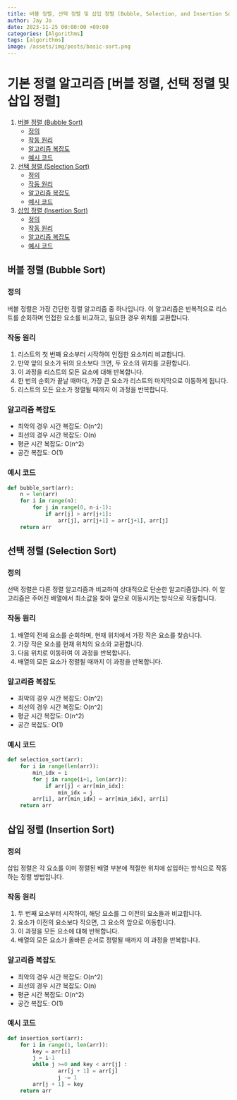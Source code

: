 ```yaml
---
title: 버블 정렬, 선택 정렬 및 삽입 정렬 (Bubble, Selection, and Insertion Sort)
author: Jay Jo
date: 2023-11-25 00:00:00 +09:00
categories: [Algorithms]
tags: [algorithms]
image: /assets/img/posts/basic-sort.png
---
```


# 기본 정렬 알고리즘 [버블 정렬, 선택 정렬 및 삽입 정렬]

1. [버블 정렬 (Bubble Sort)](#버블-정렬-bubble-sort)
   - [정의](#정의)
   - [작동 원리](#작동-원리)
   - [알고리즘 복잡도](#알고리즘-복잡도)
   - [예시 코드](#예시-코드)
2. [선택 정렬 (Selection Sort)](#선택-정렬-selection-sort)
   - [정의](#정의-1)
   - [작동 원리](#작동-원리-1)
   - [알고리즘 복잡도](#알고리즘-복잡도-1)
   - [예시 코드](#예시-코드-1)
3. [삽입 정렬 (Insertion Sort)](#삽입-정렬-insertion-sort)
   - [정의](#정의-2)
   - [작동 원리](#작동-원리-2)
   - [알고리즘 복잡도](#알고리즘-복잡도-2)
   - [예시 코드](#예시-코드-2)

<a name="버블-정렬-bubble-sort"></a>
## 버블 정렬 (Bubble Sort)

### 정의
버블 정렬은 가장 간단한 정렬 알고리즘 중 하나입니다. 이 알고리즘은 반복적으로 리스트를 순회하며 인접한 요소를 비교하고, 필요한 경우 위치를 교환합니다.

### 작동 원리
1. 리스트의 첫 번째 요소부터 시작하여 인접한 요소끼리 비교합니다.
2. 만약 앞의 요소가 뒤의 요소보다 크면, 두 요소의 위치를 교환합니다.
3. 이 과정을 리스트의 모든 요소에 대해 반복합니다.
4. 한 번의 순회가 끝날 때마다, 가장 큰 요소가 리스트의 마지막으로 이동하게 됩니다.
5. 리스트의 모든 요소가 정렬될 때까지 이 과정을 반복합니다.

### 알고리즘 복잡도
- 최악의 경우 시간 복잡도: O(n^2)
- 최선의 경우 시간 복잡도: O(n)
- 평균 시간 복잡도: O(n^2)
- 공간 복잡도: O(1)

### 예시 코드
```python
def bubble_sort(arr):
    n = len(arr)
    for i in range(n):
        for j in range(0, n-i-1):
            if arr[j] > arr[j+1]:
                arr[j], arr[j+1] = arr[j+1], arr[j]
    return arr
```
<a name="선택-정렬-selection-sort"></a>

## 선택 정렬 (Selection Sort)
### 정의
선택 정렬은 다른 정렬 알고리즘과 비교하여 상대적으로 단순한 알고리즘입니다. 이 알고리즘은 주어진 배열에서 최소값을 찾아 앞으로 이동시키는 방식으로 작동합니다.

### 작동 원리
1. 배열의 전체 요소를 순회하며, 현재 위치에서 가장 작은 요소를 찾습니다.
2. 가장 작은 요소를 현재 위치의 요소와 교환합니다.
3. 다음 위치로 이동하여 이 과정을 반복합니다.
4. 배열의 모든 요소가 정렬될 때까지 이 과정을 반복합니다.
### 알고리즘 복잡도
- 최악의 경우 시간 복잡도: O(n^2)
- 최선의 경우 시간 복잡도: O(n^2)
- 평균 시간 복잡도: O(n^2)
- 공간 복잡도: O(1)
### 예시 코드
```python
def selection_sort(arr):
    for i in range(len(arr)):
        min_idx = i
        for j in range(i+1, len(arr)):
            if arr[j] < arr[min_idx]:
                min_idx = j
        arr[i], arr[min_idx] = arr[min_idx], arr[i]
    return arr
```
<a name="삽입-정렬-insertion-sort"></a>

## 삽입 정렬 (Insertion Sort)
### 정의
삽입 정렬은 각 요소를 이미 정렬된 배열 부분에 적절한 위치에 삽입하는 방식으로 작동하는 정렬 방법입니다.

### 작동 원리
1. 두 번째 요소부터 시작하여, 해당 요소를 그 이전의 요소들과 비교합니다.
2. 요소가 이전의 요소보다 작으면, 그 요소의 앞으로 이동합니다.
3. 이 과정을 모든 요소에 대해 반복합니다.
4. 배열의 모든 요소가 올바른 순서로 정렬될 때까지 이 과정을 반복합니다.
### 알고리즘 복잡도
- 최악의 경우 시간 복잡도: O(n^2)
- 최선의 경우 시간 복잡도: O(n)
- 평균 시간 복잡도: O(n^2)
- 공간 복잡도: O(1)
### 예시 코드
```python
def insertion_sort(arr):
    for i in range(1, len(arr)):
        key = arr[i]
        j = i-1
        while j >=0 and key < arr[j] :
                arr[j + 1] = arr[j]
                j -= 1
        arr[j + 1] = key
    return arr
```